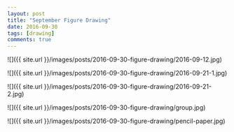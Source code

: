 ```yaml
---
layout: post
title: "September Figure Drawing"
date: 2016-09-30
tags: [drawing]
comments: true
---
```

![]({{ site.url }}/images/posts/2016-09-30-figure-drawing/2016-09-12.jpg)

![]({{ site.url }}/images/posts/2016-09-30-figure-drawing/2016-09-21-1.jpg)

![]({{ site.url }}/images/posts/2016-09-30-figure-drawing/2016-09-21-2.jpg)

![]({{ site.url }}/images/posts/2016-09-30-figure-drawing/group.jpg)

![]({{ site.url }}/images/posts/2016-09-30-figure-drawing/pencil-paper.jpg)

